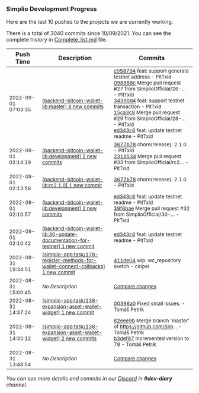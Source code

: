 
### Simplio Development Progress

Here are the last 10 pushes to the projects we are currently working.

There is a total of 3040 commits since 10/09/2021. You can see the complete history in
 [Complete_list.md](Complete_list.md) file.

| Push Time | Description | Commits |
| --- | --- | --- |
| <sub>2022-09-01 07:03:35</sub> | <sub>[[backend-bitcoin-wallet-lib:master] 8 new commits](https://github.com/SimplioOfficial/backend-bitcoin-wallet-lib/compare/cb5481368ac8...4c882f55c43f)</sub> | <sub>[c058794](https://github.com/SimplioOfficial/backend-bitcoin-wallet-lib/commit/c05879421cf22e28958b77cae4f50a12a3fe19e9) feat: support generate testnet address - PitTxid<br>[098888c](https://github.com/SimplioOfficial/backend-bitcoin-wallet-lib/commit/098888c8d55a7e14d94289efe6c19ba83cb7a96c) Merge pull request #27 from SimplioOfficial/26-... - PitTxid<br>[34390d4](https://github.com/SimplioOfficial/backend-bitcoin-wallet-lib/commit/34390d4743c6a3e94cfe03e2ae4397a4141c3f3d) feat: support testnet transaction - PitTxid<br>[15ca3c8](https://github.com/SimplioOfficial/backend-bitcoin-wallet-lib/commit/15ca3c8c1937b05ff2186dca6cb3acdfda729ff0) Merge pull request #29 from SimplioOfficial/28-... - PitTxid<br>[ed343c6](https://github.com/SimplioOfficial/backend-bitcoin-wallet-lib/commit/ed343c62df1080a5fd44f08dd73ef25745246da3) feat: update testnet readme - PitTxid</sub> |
| <sub>2022-09-01 02:14:19</sub> | <sub>[[backend-bitcoin-wallet-lib:development] 2 new commits](https://github.com/SimplioOfficial/backend-bitcoin-wallet-lib/compare/39f6bae7c07b...231853415c25)</sub> | <sub>[3677b78](https://github.com/SimplioOfficial/backend-bitcoin-wallet-lib/commit/3677b78159c7096974834961b7245dbc9258fc88) chore(release): 2.1.0 - PitTxid<br>[2318534](https://github.com/SimplioOfficial/backend-bitcoin-wallet-lib/commit/231853415c252fbe4b5efee26afd51f15f3038f2) Merge pull request #33 from SimplioOfficial/rc2... - PitTxid</sub> |
| <sub>2022-09-01 02:13:56</sub> | <sub>[[backend-bitcoin-wallet-lib:rc2\.1\.0] 1 new commit](https://github.com/SimplioOfficial/backend-bitcoin-wallet-lib/commit/3677b78159c7096974834961b7245dbc9258fc88)</sub> | <sub>[3677b78](https://github.com/SimplioOfficial/backend-bitcoin-wallet-lib/commit/3677b78159c7096974834961b7245dbc9258fc88) chore(release): 2.1.0 - PitTxid</sub> |
| <sub>2022-09-01 02:10:57</sub> | <sub>[[backend-bitcoin-wallet-lib:development] 2 new commits](https://github.com/SimplioOfficial/backend-bitcoin-wallet-lib/compare/15ca3c8c1937...39f6bae7c07b)</sub> | <sub>[ed343c6](https://github.com/SimplioOfficial/backend-bitcoin-wallet-lib/commit/ed343c62df1080a5fd44f08dd73ef25745246da3) feat: update testnet readme - PitTxid<br>[39f6bae](https://github.com/SimplioOfficial/backend-bitcoin-wallet-lib/commit/39f6bae7c07bcce31abee37f74d2fae6ac4003d7) Merge pull request #32 from SimplioOfficial/30-... - PitTxid</sub> |
| <sub>2022-09-01 02:10:42</sub> | <sub>[[backend-bitcoin-wallet-lib:30\-update\-documentation\-for\-testnet] 1 new commit](https://github.com/SimplioOfficial/backend-bitcoin-wallet-lib/commit/ed343c62df1080a5fd44f08dd73ef25745246da3)</sub> | <sub>[ed343c6](https://github.com/SimplioOfficial/backend-bitcoin-wallet-lib/commit/ed343c62df1080a5fd44f08dd73ef25745246da3) feat: update testnet readme - PitTxid</sub> |
| <sub>2022-08-31 19:34:51</sub> | <sub>[[simplio-app:task/178\-register\-methods\-for\-wallet\-connect\-callbacks] 1 new commit](https://github.com/SimplioOfficial/simplio-app/commit/411de0475e828b4398e00c08d219a5afd76e8dcb)</sub> | <sub>[411de04](https://github.com/SimplioOfficial/simplio-app/commit/411de0475e828b4398e00c08d219a5afd76e8dcb) wip: wc_repository sketch - ciripel</sub> |
| <sub>2022-08-31 15:00:45</sub> | <sub>_No Description_</sub> | <sub>[Compare changes](https://github.com/SimplioOfficial/simplio-app/compare/00366a0d93fb...f201efd8f5ea)</sub> |
| <sub>2022-08-31 14:37:24</sub> | <sub>[[simplio-app:task/136\-expansion\-asset\-wallet\-widget] 1 new commit](https://github.com/SimplioOfficial/simplio-app/commit/00366a0d93fb282c907c03edb377d0911999f70e)</sub> | <sub>[00366a0](https://github.com/SimplioOfficial/simplio-app/commit/00366a0d93fb282c907c03edb377d0911999f70e) Fixed small issues. - Tomáš Petrík</sub> |
| <sub>2022-08-31 14:35:12</sub> | <sub>[[simplio-app:task/136\-expansion\-asset\-wallet\-widget] 2 new commits](https://github.com/SimplioOfficial/simplio-app/compare/1c4c64f2c240...b3def97efd7b)</sub> | <sub>[62eee9b](https://github.com/SimplioOfficial/simplio-app/commit/62eee9b97a291b0e6d5acb7a38ac7ba1ec8a3b44) Merge branch 'master' of https://github.com/Sim... - Tomáš Petrík<br>[b3def97](https://github.com/SimplioOfficial/simplio-app/commit/b3def97efd7b47e5fde36ded5a1f0c199767981d) Incremented version to 78 - Tomáš Petrík</sub> |
| <sub>2022-08-31 13:48:54</sub> | <sub>_No Description_</sub> | <sub>[Compare changes](https://github.com/SimplioOfficial/simplio-app/compare/ce04ffa52ff9...f92c6f4bcff1)</sub> |

_You can see more details and commits in our [Discord](https://discord.gg/aKhjuwZmdP) in **#dev-diary** channel._
